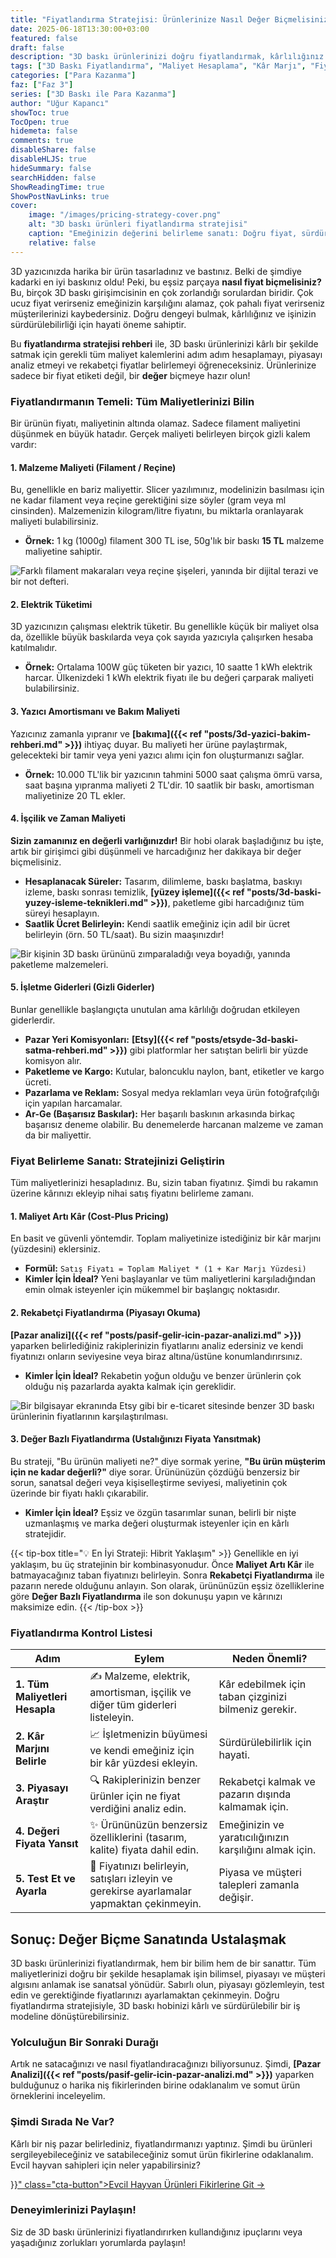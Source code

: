 ```yaml
---
title: "Fiyatlandırma Stratejisi: Ürünlerinize Nasıl Değer Biçmelisiniz?"
date: 2025-06-18T13:30:00+03:00
featured: false
draft: false
description: "3D baskı ürünlerinizi doğru fiyatlandırmak, kârlılığınız için hayati öneme sahiptir. Malzeme, elektrik, işçilik maliyetlerini hesaplamayı ve rekabetçi fiyatlandırma stratejilerini öğrenin."
tags: ["3D Baskı Fiyatlandırma", "Maliyet Hesaplama", "Kâr Marjı", "Fiyatlandırma Stratejileri", "E-ticaret", "Pasif Gelir", "3D Baskı İşletme", "Girişimcilik"]
categories: ["Para Kazanma"]
faz: ["Faz 3"]
series: ["3D Baskı ile Para Kazanma"]
author: "Uğur Kapancı"
showToc: true
TocOpen: true
hidemeta: false
comments: true
disableShare: false
disableHLJS: true
hideSummary: false
searchHidden: false
ShowReadingTime: true
ShowPostNavLinks: true
cover:
    image: "/images/pricing-strategy-cover.png"
    alt: "3D baskı ürünleri fiyatlandırma stratejisi"
    caption: "Emeğinizin değerini belirleme sanatı: Doğru fiyat, sürdürülebilir bir işin temelidir."
    relative: false
---
```


3D yazıcınızda harika bir ürün tasarladınız ve bastınız. Belki de şimdiye kadarki en iyi baskınız oldu! Peki, bu eşsiz parçaya **nasıl fiyat biçmelisiniz?** Bu, birçok 3D baskı girişimcisinin en çok zorlandığı sorulardan biridir. Çok ucuz fiyat verirseniz emeğinizin karşılığını alamaz, çok pahalı fiyat verirseniz müşterilerinizi kaybedersiniz. Doğru dengeyi bulmak, kârlılığınız ve işinizin sürdürülebilirliği için hayati öneme sahiptir.

Bu **fiyatlandırma stratejisi rehberi** ile, 3D baskı ürünlerinizi kârlı bir şekilde satmak için gerekli tüm maliyet kalemlerini adım adım hesaplamayı, piyasayı analiz etmeyi ve rekabetçi fiyatlar belirlemeyi öğreneceksiniz. Ürünlerinize sadece bir fiyat etiketi değil, bir **değer** biçmeye hazır olun!

### Fiyatlandırmanın Temeli: Tüm Maliyetlerinizi Bilin

Bir ürünün fiyatı, maliyetinin altında olamaz. Sadece filament maliyetini düşünmek en büyük hatadır. Gerçek maliyeti belirleyen birçok gizli kalem vardır:

#### 1. Malzeme Maliyeti (Filament / Reçine)
Bu, genellikle en bariz maliyettir. Slicer yazılımınız, modelinizin basılması için ne kadar filament veya reçine gerektiğini size söyler (gram veya ml cinsinden). Malzemenizin kilogram/litre fiyatını, bu miktarla oranlayarak maliyeti bulabilirsiniz.
* **Örnek:** 1 kg (1000g) filament 300 TL ise, 50g'lık bir baskı **15 TL** malzeme maliyetine sahiptir.

![Farklı filament makaraları veya reçine şişeleri, yanında bir dijital terazi ve bir not defteri.](/images/material-cost.png "Malzeme Maliyetinin Hesaplanması")

#### 2. Elektrik Tüketimi
3D yazıcınızın çalışması elektrik tüketir. Bu genellikle küçük bir maliyet olsa da, özellikle büyük baskılarda veya çok sayıda yazıcıyla çalışırken hesaba katılmalıdır.
* **Örnek:** Ortalama 100W güç tüketen bir yazıcı, 10 saatte 1 kWh elektrik harcar. Ülkenizdeki 1 kWh elektrik fiyatı ile bu değeri çarparak maliyeti bulabilirsiniz.

#### 3. Yazıcı Amortismanı ve Bakım Maliyeti
Yazıcınız zamanla yıpranır ve **[bakıma]({{< ref "posts/3d-yazici-bakim-rehberi.md" >}})** ihtiyaç duyar. Bu maliyeti her ürüne paylaştırmak, gelecekteki bir tamir veya yeni yazıcı alımı için fon oluşturmanızı sağlar.
* **Örnek:** 10.000 TL'lik bir yazıcının tahmini 5000 saat çalışma ömrü varsa, saat başına yıpranma maliyeti 2 TL'dir. 10 saatlik bir baskı, amortisman maliyetinize 20 TL ekler.

#### 4. İşçilik ve Zaman Maliyeti
**Sizin zamanınız en değerli varlığınızdır!** Bir hobi olarak başladığınız bu işte, artık bir girişimci gibi düşünmeli ve harcadığınız her dakikaya bir değer biçmelisiniz.
* **Hesaplanacak Süreler:** Tasarım, dilimleme, baskı başlatma, baskıyı izleme, baskı sonrası temizlik, **[yüzey işleme]({{< ref "posts/3d-baski-yuzey-isleme-teknikleri.md" >}})**, paketleme gibi harcadığınız tüm süreyi hesaplayın.
* **Saatlik Ücret Belirleyin:** Kendi saatlik emeğiniz için adil bir ücret belirleyin (örn. 50 TL/saat). Bu sizin maaşınızdır!

![Bir kişinin 3D baskı ürününü zımparaladığı veya boyadığı, yanında paketleme malzemeleri.](/images/labor-post-processing.png "İşçilik ve Baskı Sonrası İşlemler")

#### 5. İşletme Giderleri (Gizli Giderler)
Bunlar genellikle başlangıçta unutulan ama kârlılığı doğrudan etkileyen giderlerdir.
* **Pazar Yeri Komisyonları:** **[Etsy]({{< ref "posts/etsyde-3d-baski-satma-rehberi.md" >}})** gibi platformlar her satıştan belirli bir yüzde komisyon alır.
* **Paketleme ve Kargo:** Kutular, baloncuklu naylon, bant, etiketler ve kargo ücreti.
* **Pazarlama ve Reklam:** Sosyal medya reklamları veya ürün fotoğrafçılığı için yapılan harcamalar.
* **Ar-Ge (Başarısız Baskılar):** Her başarılı baskının arkasında birkaç başarısız deneme olabilir. Bu denemelerde harcanan malzeme ve zaman da bir maliyettir.

### Fiyat Belirleme Sanatı: Stratejinizi Geliştirin

Tüm maliyetlerinizi hesapladınız. Bu, sizin taban fiyatınız. Şimdi bu rakamın üzerine kârınızı ekleyip nihai satış fiyatını belirleme zamanı.

#### 1. Maliyet Artı Kâr (Cost-Plus Pricing)
En basit ve güvenli yöntemdir. Toplam maliyetinize istediğiniz bir kâr marjını (yüzdesini) eklersiniz.
* **Formül:** `Satış Fiyatı = Toplam Maliyet * (1 + Kar Marjı Yüzdesi)`
* **Kimler İçin İdeal?** Yeni başlayanlar ve tüm maliyetlerini karşıladığından emin olmak isteyenler için mükemmel bir başlangıç noktasıdır.

#### 2. Rekabetçi Fiyatlandırma (Piyasayı Okuma)
**[Pazar analizi]({{< ref "posts/pasif-gelir-icin-pazar-analizi.md" >}})** yaparken belirlediğiniz rakiplerinizin fiyatlarını analiz edersiniz ve kendi fiyatınızı onların seviyesine veya biraz altına/üstüne konumlandırırsınız.
* **Kimler İçin İdeal?** Rekabetin yoğun olduğu ve benzer ürünlerin çok olduğu niş pazarlarda ayakta kalmak için gereklidir.

![Bir bilgisayar ekranında Etsy gibi bir e-ticaret sitesinde benzer 3D baskı ürünlerinin fiyatlarının karşılaştırılması.](/images/competitive-pricing.png "Rekabetçi Fiyatlandırma Analizi")

#### 3. Değer Bazlı Fiyatlandırma (Ustalığınızı Fiyata Yansıtmak)
Bu strateji, "Bu ürünün maliyeti ne?" diye sormak yerine, **"Bu ürün müşterim için ne kadar değerli?"** diye sorar. Ürününüzün çözdüğü benzersiz bir sorun, sanatsal değeri veya kişiselleştirme seviyesi, maliyetinin çok üzerinde bir fiyatı haklı çıkarabilir.
* **Kimler İçin İdeal?** Eşsiz ve özgün tasarımlar sunan, belirli bir nişte uzmanlaşmış ve marka değeri oluşturmak isteyenler için en kârlı stratejidir.

{{< tip-box title="💡 En İyi Strateji: Hibrit Yaklaşım" >}}
Genellikle en iyi yaklaşım, bu üç stratejinin bir kombinasyonudur. Önce **Maliyet Artı Kâr** ile batmayacağınız taban fiyatınızı belirleyin. Sonra **Rekabetçi Fiyatlandırma** ile pazarın nerede olduğunu anlayın. Son olarak, ürününüzün eşsiz özelliklerine göre **Değer Bazlı Fiyatlandırma** ile son dokunuşu yapın ve kârınızı maksimize edin.
{{< /tip-box >}}

### Fiyatlandırma Kontrol Listesi
<table class="summary-table pricing-checklist">
    <thead>
        <tr>
            <th>Adım</th>
            <th>Eylem</th>
            <th>Neden Önemli?</th>
        </tr>
    </thead>
    <tbody>
        <tr>
            <td><strong>1. Tüm Maliyetleri Hesapla</strong></td>
            <td>✍️ Malzeme, elektrik, amortisman, işçilik ve diğer tüm giderleri listeleyin.</td>
            <td>Kâr edebilmek için taban çizginizi bilmeniz gerekir.</td>
        </tr>
        <tr>
            <td><strong>2. Kâr Marjını Belirle</strong></td>
            <td>📈 İşletmenizin büyümesi ve kendi emeğiniz için bir kâr yüzdesi ekleyin.</td>
            <td>Sürdürülebilirlik için hayati.</td>
        </tr>
        <tr>
            <td><strong>3. Piyasayı Araştır</strong></td>
            <td>🔍 Rakiplerinizin benzer ürünler için ne fiyat verdiğini analiz edin.</td>
            <td>Rekabetçi kalmak ve pazarın dışında kalmamak için.</td>
        </tr>
        <tr>
            <td><strong>4. Değeri Fiyata Yansıt</strong></td>
            <td>✨ Ürününüzün benzersiz özelliklerini (tasarım, kalite) fiyata dahil edin.</td>
            <td>Emeğinizin ve yaratıcılığınızın karşılığını almak için.</td>
        </tr>
        <tr>
            <td><strong>5. Test Et ve Ayarla</strong></td>
            <td>🚀 Fiyatınızı belirleyin, satışları izleyin ve gerekirse ayarlamalar yapmaktan çekinmeyin.</td>
            <td>Piyasa ve müşteri talepleri zamanla değişir.</td>
        </tr>
    </tbody>
</table>

## Sonuç: Değer Biçme Sanatında Ustalaşmak

3D baskı ürünlerinizi fiyatlandırmak, hem bir bilim hem de bir sanattır. Tüm maliyetlerinizi doğru bir şekilde hesaplamak işin bilimsel, piyasayı ve müşteri algısını anlamak ise sanatsal yönüdür. Sabırlı olun, piyasayı gözlemleyin, test edin ve gerektiğinde fiyatlarınızı ayarlamaktan çekinmeyin. Doğru fiyatlandırma stratejisiyle, 3D baskı hobinizi kârlı ve sürdürülebilir bir iş modeline dönüştürebilirsiniz.

### Yolculuğun Bir Sonraki Durağı

Artık ne satacağınızı ve nasıl fiyatlandıracağınızı biliyorsunuz. Şimdi, **[Pazar Analizi]({{< ref "posts/pasif-gelir-icin-pazar-analizi.md" >}})** yaparken bulduğunuz o harika niş fikirlerinden birine odaklanalım ve somut ürün örneklerini inceleyelim.

<div class="post-cta-box">
<h3>Şimdi Sırada Ne Var?</h3>
<p>Kârlı bir niş pazar belirlediniz, fiyatlandırmanızı yaptınız. Şimdi bu ürünleri sergileyebileceğiniz ve satabileceğiniz somut ürün fikirlerine odaklanalım. Evcil hayvan sahipleri için neler yapabilirsiniz?</p>
<a href="{{< ref "posts/evcil-hayvan-urunleri-3d-baski.md" >}}" class="cta-button">Evcil Hayvan Ürünleri Fikirlerine Git →</a>
</div>

### Deneyimlerinizi Paylaşın!
Siz de 3D baskı ürünlerinizi fiyatlandırırken kullandığınız ipuçlarını veya yaşadığınız zorlukları yorumlarda paylaşın!